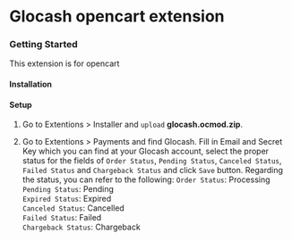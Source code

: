 Glocash opencart extension
=================

<h3>Getting Started</h3>
This extension is for opencart 

<h4>Installation</h4>

<h4>Setup</h4>

 1. Go to Extentions > Installer and `upload` **glocash.ocmod.zip**.

 2. Go to Extentions > Payments and find Glocash. Fill in Email and Secret Key which you can find at your Glocash account, select the proper status for the fields of `Order Status`, `Pending Status`, `Canceled Status`, `Failed Status` and `Chargeback Status` and click `Save` button. Regarding the status, you can refer to the following:
`Order Status`: Processing<br/>
`Pending Status`: Pending<br/>
`Expired Status`: Expired<br/>
`Canceled Status`: Cancelled<br/>
`Failed Status`: Failed<br/>
`Chargeback Status`: Chargeback

